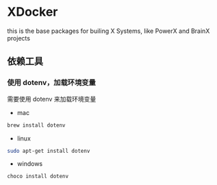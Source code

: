 # XDocker

this is the base packages for builing X Systems, like PowerX and BrainX projects

## 依赖工具

### 使用 dotenv，加载环境变量

需要使用 dotenv 来加载环境变量

- mac

```bash
brew install dotenv
```

- linux

```bash
sudo apt-get install dotenv
```

- windows

```bash
choco install dotenv
```
